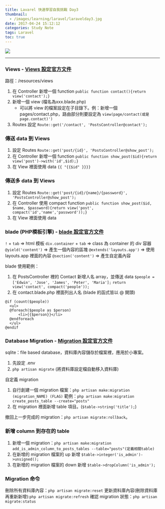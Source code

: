 ```yaml
---
title: Lavarel 快速學習自我挑戰 Day3
thumbnail:
  - /images/learning/laravel/laravelday3.jpg
date: 2017-04-24 15:12:12
categories: Study Note
tags: Laravel
toc: true
---
```

<img src="/images/learning/laravel/laravelday3.jpg">

***
### Views - [Views 設定官方文件](https://laravel.com/docs/5.2/views)
路徑：/resources/views
1. 在 Controller 新增一個 function
`public function contact(){return view('contact');}`
2. 新增一個 view (檔名為xxx.blade.php)
    - 可以將 view 的檔案設定在子目錄下。例：新增一個 pages/contact.php，路由部分則要設定為 `view(page/contact(或是page.contact)')`
3. Routes 設定
`Route::get('/contact', 'PostsController@contact');`

### 傳送 data 到 Views
1. 設定 Routes
`Route::get('post/{id}', 'PostsController@show_post');`
2. 在 Controller 新增一個 function
`public function show_post($id){return view('post')->with('id',$id);}`
3. 在 View 裡面使用 data `{{ "{{$id" }}}}`

### 傳送多 data 到 Views
1. 設定 Routes
`Route::get('post/{id}/{name}/{password}', 'PostsController@show_post');`
2. 在 Controller 使用 compact function
`public function show_post($id, $name, $password){return view('post', compact('id','name','password'));}`
3. 在 View 裡面使用 data

### blade (PHP模板引擎) - [blade 設定官方文件](https://laravel.com/docs/5.2/blade)
`!` + `tab` => html 模板
`div.container` + `tab` => class 為 container 的 div 容器
`@yield('content')` => 產生一個內容的區塊
`@extends('layouts.app')` => 使用 layouts.app 裡面的內容
`@section('content')` => 產生自定義內容

blade 使用範例：
1. 在 PostsController 裡的 Contact 新增人名 array，並傳送 data
`$people = ['Edwin', 'Jose', 'James', 'Peter', 'Maria'];`
`return view('contact', compact('people'));`
2. 在 contact.blade.php 裡面列出人名 (blade 的函式皆以 @ 開頭)
```
@if (count($people))
  <ul>
  @foreach($people as $person)
      <li>{{$person}}</li>
  @endforeach
  </ul>
@endif
```

### Database Migration - [Migration 設定官方文件](https://laravel.com/docs/5.2/migrations)
sqlite：file based database，資料庫內容儲存於檔案裡，應用於小專案。
1. 先設定 .env
2. `php artisan migrate` (將資料庫設定檔自動移入資料庫)

自定義 migration
1. 自行創建一個 migration 檔案：`php artisan make:migration (migration_NAME) (FLAG)`
範例：`php artisan make:migration create_posts_table --create="posts"`
2. 在 migration 裡面新增 table 項目。(`$table->string('title');`)

撤回上一步完成的 migration：`php artisan migrate:rollback`。

### 新增 column 到存在的 table
1. 新增一個 migration：`php artisan make:migration add_is_admin_column_to_posts_tables --table="posts"(定義相關table)`
2. 在新增的 migration 檔案的 up 新增 `$table->integer('is_admin')->unsigned();`
3. 在新增的 migration 檔案的 down 新增 `$table->dropColumn('is_admin');`

### Migration 命令
刪除所有資料庫內容：`php artisan migrate:reset`
更新資料庫內容(刪除資料庫再重新新增):`php artisan migrate:refresh`
確認 migration 狀態：`php artisan migrate:status`